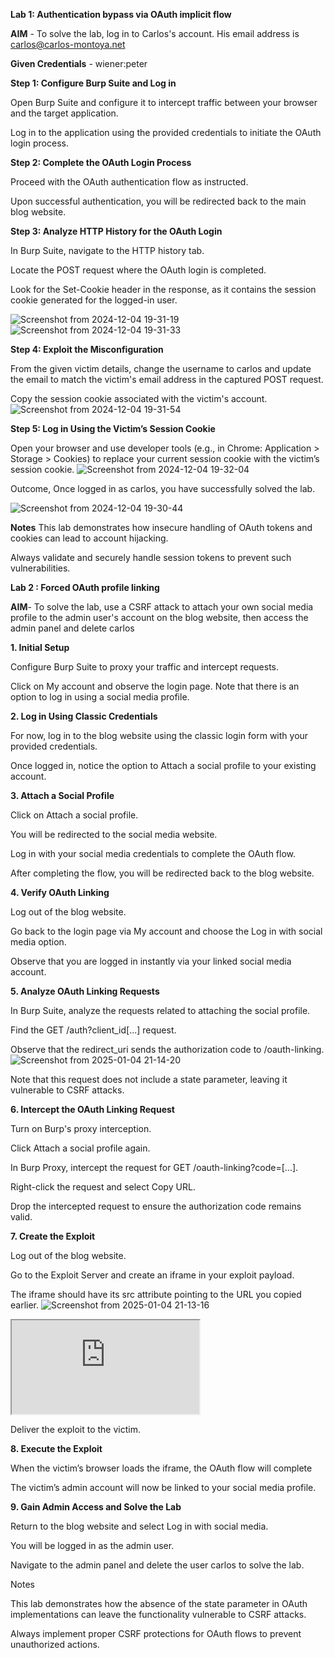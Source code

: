 **Lab 1: Authentication bypass via OAuth implicit flow**

**AIM** - To solve the lab, log in to Carlos's account. His email address is carlos@carlos-montoya.net

**Given Credentials** - wiener:peter

**Step 1: Configure Burp Suite and Log in**

Open Burp Suite and configure it to intercept traffic between your browser and the target application.

Log in to the application using the provided credentials to initiate the OAuth login process.

**Step 2: Complete the OAuth Login Process**

Proceed with the OAuth authentication flow as instructed.

Upon successful authentication, you will be redirected back to the main blog website.

**Step 3: Analyze HTTP History for the OAuth Login**

In Burp Suite, navigate to the HTTP history tab.

Locate the POST request where the OAuth login is completed.

Look for the Set-Cookie header in the response, as it contains the session cookie generated for the logged-in user.

![Screenshot from 2024-12-04 19-31-19](https://github.com/user-attachments/assets/f27361e2-8615-4f8a-9a6c-3d2a77205642)
![Screenshot from 2024-12-04 19-31-33](https://github.com/user-attachments/assets/3cab618f-e28d-41db-b65b-4e96d23db6b1)


**Step 4: Exploit the Misconfiguration**

From the given victim details, change the username to carlos and update the email to match the victim's email address in the captured POST request.

Copy the session cookie associated with the victim's account.
![Screenshot from 2024-12-04 19-31-54](https://github.com/user-attachments/assets/b65741f3-068f-4cdb-8288-f67680fdaf7c)

**Step 5: Log in Using the Victim’s Session Cookie**

Open your browser and use developer tools (e.g., in Chrome: Application > Storage > Cookies) to replace your current session cookie with the victim’s session cookie.
![Screenshot from 2024-12-04 19-32-04](https://github.com/user-attachments/assets/6c82a81a-62df-4e61-880a-6cbf7bfa20da)

Outcome,
Once logged in as carlos, you have successfully solved the lab.

![Screenshot from 2024-12-04 19-30-44](https://github.com/user-attachments/assets/a3710ce5-e16b-458a-aaac-26c52a848882)

**Notes**
This lab demonstrates how insecure handling of OAuth tokens and cookies can lead to account hijacking.

Always validate and securely handle session tokens to prevent such vulnerabilities.

**Lab 2 : Forced OAuth profile linking**

**AIM**- To solve the lab, use a CSRF attack to attach your own social media profile to the admin user's account on the blog website, then access the admin panel and delete carlos

**1. Initial Setup**

Configure Burp Suite to proxy your traffic and intercept requests.

Click on My account and observe the login page. Note that there is an option to log in using a social media profile.

**2. Log in Using Classic Credentials**

For now, log in to the blog website using the classic login form with your provided credentials.

Once logged in, notice the option to Attach a social profile to your existing account.

**3. Attach a Social Profile**

Click on Attach a social profile.

You will be redirected to the social media website.

Log in with your social media credentials to complete the OAuth flow.

After completing the flow, you will be redirected back to the blog website.

**4. Verify OAuth Linking**

Log out of the blog website.

Go back to the login page via My account and choose the Log in with social media option.

Observe that you are logged in instantly via your linked social media account.

**5. Analyze OAuth Linking Requests**

In Burp Suite, analyze the requests related to attaching the social profile.

Find the GET /auth?client_id[...] request.

Observe that the redirect_uri sends the authorization code to /oauth-linking.
![Screenshot from 2025-01-04 21-14-20](https://github.com/user-attachments/assets/1d8aaf8d-e36e-4086-9224-83c1b2c08280)

Note that this request does not include a state parameter, leaving it vulnerable to CSRF attacks.

**6. Intercept the OAuth Linking Request**

Turn on Burp's proxy interception.

Click Attach a social profile again.

In Burp Proxy, intercept the request for GET /oauth-linking?code=[...].

Right-click the request and select Copy URL.

Drop the intercepted request to ensure the authorization code remains valid.

**7. Create the Exploit**

Log out of the blog website.

Go to the Exploit Server and create an iframe in your exploit payload.

The iframe should have its src attribute pointing to the URL you copied earlier.
![Screenshot from 2025-01-04 21-13-16](https://github.com/user-attachments/assets/87147f42-cf7c-4cd5-8096-22b563869cbc)

<iframe src="https://YOUR-LAB-ID.web-security-academy.net/oauth-linking?code=STOLEN-CODE"></iframe>

Deliver the exploit to the victim.

**8. Execute the Exploit**

When the victim’s browser loads the iframe, the OAuth flow will complete

The victim’s admin account will now be linked to your social media profile.

**9. Gain Admin Access and Solve the Lab**

Return to the blog website and select Log in with social media.

You will be logged in as the admin user.

Navigate to the admin panel and delete the user carlos to solve the lab.

Notes

This lab demonstrates how the absence of the state parameter in OAuth implementations can leave the functionality vulnerable to CSRF attacks.

Always implement proper CSRF protections for OAuth flows to prevent unauthorized actions.
